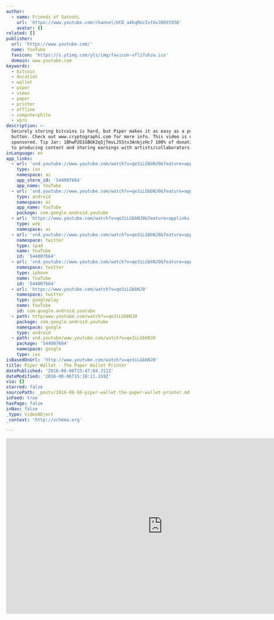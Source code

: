 ```yaml
---
author:
  - name: Friends of Satoshi
    url: 'https://www.youtube.com/channel/UCD_a4hqRUzIvtUv30QXYX5Q'
    avatar: {}
related: []
publisher:
  url: 'https://www.youtube.com/'
  name: YouTube
  favicon: 'https://s.ytimg.com/yts/img/favicon-vflz7uhzw.ico'
  domain: www.youtube.com
keywords:
  - bitcoin
  - duration
  - wallet
  - piper
  - views
  - paper
  - printer
  - offline
  - computerphile
  - vpro
description: >-
  Securely storing bitcoins is hard, but Piper makes it as easy as a push of a
  button. Check out www.cryptographi.com for more info. This video is not
  sponsored. Tip Jar: 1BhwP2D1GBGK2qSjTmvLJSStx3AnbjzHc7 100% of donations goes
  to producing content and sharing earnings with artists/collaborators.
inLanguage: en
app_links:
  - url: 'vnd.youtube://www.youtube.com/watch?v=qe3iLGbbNJ0&feature=applinks'
    type: ios
    namespace: ai
    app_store_id: '544007664'
    app_name: YouTube
  - url: 'vnd.youtube://www.youtube.com/watch?v=qe3iLGbbNJ0&feature=applinks'
    type: android
    namespace: ai
    app_name: YouTube
    package: com.google.android.youtube
  - url: 'https://www.youtube.com/watch?v=qe3iLGbbNJ0&feature=applinks'
    type: web
    namespace: ai
  - url: 'vnd.youtube://www.youtube.com/watch?v=qe3iLGbbNJ0&feature=applinks'
    namespace: twitter
    type: ipad
    name: YouTube
    id: '544007664'
  - url: 'vnd.youtube://www.youtube.com/watch?v=qe3iLGbbNJ0&feature=applinks'
    namespace: twitter
    type: iphone
    name: YouTube
    id: '544007664'
  - url: 'https://www.youtube.com/watch?v=qe3iLGbbNJ0'
    namespace: twitter
    type: googleplay
    name: YouTube
    id: com.google.android.youtube
  - path: http/www.youtube.com/watch?v=qe3iLGbbNJ0
    package: com.google.android.youtube
    namespace: google
    type: android
  - path: vnd.youtube/www.youtube.com/watch?v=qe3iLGbbNJ0
    package: '544007664'
    namespace: google
    type: ios
isBasedOnUrl: 'http://www.youtube.com/watch?v=qe3iLGbbNJ0'
title: Piper Wallet - The Paper Wallet Printer
datePublished: '2016-08-06T15:47:04.311Z'
dateModified: '2016-08-06T15:18:11.159Z'
via: {}
starred: false
sourcePath: _posts/2016-08-06-piper-wallet-the-paper-wallet-printer.md
inFeed: true
hasPage: false
inNav: false
_type: VideoObject
_context: 'http://schema.org'

---
```

<iframe src="http://cdn.embedly.com/widgets/media.html?src=https%3A%2F%2Fwww.youtube.com%2Fembed%2Fqe3iLGbbNJ0%3Ffeature%3Doembed&amp;url=http%3A%2F%2Fwww.youtube.com%2Fwatch%3Fv%3Dqe3iLGbbNJ0&amp;image=https%3A%2F%2Fi.ytimg.com%2Fvi%2Fqe3iLGbbNJ0%2Fhqdefault.jpg&amp;key=b7d04c9b404c499eba89ee7072e1c4f7&amp;type=text%2Fhtml&amp;schema=youtube" width="854" height="480" scrolling="no" frameborder="0" allowfullscreen="" style=""></iframe>